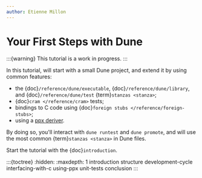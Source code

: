 ```yaml
---
author: Etienne Millon
---
```


Your First Steps with Dune
====================

:::{warning}
This tutorial is a work in progress.
:::

In this tutorial, will start with a small Dune project, and extend it by using
common features:

- the {doc}`/reference/dune/executable`, {doc}`/reference/dune/library`, and
  {doc}`/reference/dune/test` {term}`stanzas <stanza>`;
- {doc}`cram </reference/cram>` tests;
- bindings to C code using {doc}`foreign stubs </reference/foreign-stubs>`;
- using a [ppx deriver](https://ocaml.org/docs/metaprogramming).

By doing so, you'll interact with `dune runtest` and `dune promote`, and will
use the most common {term}`stanzas <stanza>` in Dune files.

Start the tutorial with the {doc}`introduction`.

:::{toctree}
:hidden:
:maxdepth: 1
introduction
structure
development-cycle
interfacing-with-c
using-ppx
unit-tests
conclusion
:::
